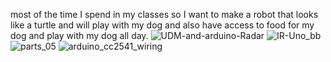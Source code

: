 most of the time I spend in my classes so I want to make a robot that looks like a turtle and will play with my dog and also have access to food for my dog and play with my dog all day.
![UDM-and-arduino-Radar](https://github.com/user-attachments/assets/fc80ef45-f1bc-4ade-bdb0-ac5158ada525)
![IR-Uno_bb](https://github.com/user-attachments/assets/08881afa-69a6-492c-8a5e-18eeced71476)
![parts_05](https://github.com/user-attachments/assets/d9a9877d-4556-40eb-8ecb-e3d156bb6c5e)
![arduino_cc2541_wiring](https://github.com/user-attachments/assets/4cea36af-e266-40dd-bbd8-ef4961d845a1)
